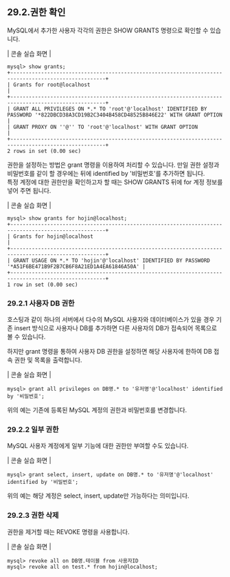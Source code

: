 ## 29.2.권한 확인 
MySQL에서 추가한 사용자 각각의 권한은 SHOW GRANTS 명령으로 확인할 수 있습 
니다.  

| 콘솔 실습 화면 | 
```
mysql> show grants;
+-----------------------------------------------------------------------------------------------------+
| Grants for root@localhost                                                                                                         |
+-----------------------------------------------------------------------------------------------------+
| GRANT ALL PRIVILEGES ON *.* TO 'root'@'localhost' IDENTIFIED BY PASSWORD '*822DBCD38A3CD19B2C3404B458CD48525B846E22' WITH GRANT OPTION |
| GRANT PROXY ON ''@'' TO 'root'@'localhost' WITH GRANT OPTION                                                           |
+-----------------------------------------------------------------------------------------------------+
2 rows in set (0.00 sec)

```

권한을 설정하는 방법은 grant 명령을 이용하여 처리할 수 있습니다. 만일 권한 설정과 
비밀번호를 같이 할 경우에는 뒤에 identified by '비밀번호'를 추가하면 됩니다.  
특정 계정에 대한 권한만을 확인하고자 할 때는 SHOW GRANTS 뒤에 for 계정 정보를 넣어 주면 됩니다.  

| 콘솔 실습 화면 | 
```
mysql> show grants for hojin@localhost;
+-----------------------------------------------------------------------------------------------------+
| Grants for hojin@localhost                                                                                   |
+-----------------------------------------------------------------------------------------------------+
| GRANT USAGE ON *.* TO 'hojin'@'localhost' IDENTIFIED BY PASSWORD '*A51F6BE471B9F2B7CB6F8A21ED1A4EA61846A50A' |
+-----------------------------------------------------------------------------------------------------+
1 row in set (0.00 sec)

```

### 29.2.1 사용자 DB 권한 
호스팅과 같이 하나의 서버에서 다수의 MySQL 사용자와 데이터베이스가 있을 경우 기존 insert 방식으로 사용자나 DB를 추가하면 다른 사용자의 DB가 접속되어 목록으로 볼 
수 있습니다.  

하지만 grant 명령을 통하여 사용자 DB 권한을 설정하면 해당 사용자에 한하여 DB 접속 권한 및 목록을 출력합니다.  

| 콘솔 실습 화면 | 
```
mysql> grant all privileges on DB명.* to '유저명'@'localhost' identified by '비밀번호'; 
```

위의 예는 기존에 등록된 MySQL 계정의 권한과 비밀번호를 변경합니다.  

### 29.2.2 일부 권한 
MySQL 사용자 계정에게 일부 기능에 대한 권한만 부여할 수도 있습니다. 

| 콘솔 실습 화면 | 
```
mysql> grant select, insert, update on DB명.* to '유저명'@'localhost' identified by '비밀번호'; 
```

위의 예는 해당 계정은 select, insert, update만 가능하다는 의미입니다.  

### 29.2.3 권한 삭제 
권한을 제거할 때는 REVOKE 명령을 사용합니다.   

| 콘솔 실습 화면 | 
```
mysql> revoke all on DB명.테이블 from 사용자ID
mysql> revoke all on test.* from hojin@localhost;
```